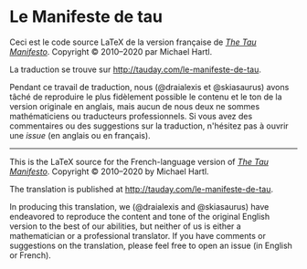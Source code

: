 # Le Manifeste de tau

Ceci est le code source LaTeX de la version française de [*The Tau Manifesto*](https://tauday.com/tau-manifesto).
Copyright © 2010–2020 par Michael Hartl.

La traduction se trouve sur http://tauday.com/le-manifeste-de-tau.

Pendant ce travail de traduction, nous (@draialexis et @skiasaurus) avons tâché de reproduire le plus fidèlement possible
le contenu et le ton de la version originale en anglais, mais aucun de nous deux ne sommes
mathématiciens ou traducteurs professionnels. Si vous avez des commentaires ou des
suggestions sur la traduction, n'hésitez pas à ouvrir une _issue_ (en anglais ou en français).

-----------------

This is the LaTeX source for the French-language version of [*The Tau Manifesto*](https://tauday.com/tau-manifesto).
Copyright © 2010–2020 by Michael Hartl.

The translation is published at http://tauday.com/le-manifeste-de-tau.

In producing this translation, we (@draialexis and @skiasaurus) have endeavored to reproduce
the content and tone of the original English version to the best of our abilities, but neither
of us is either a mathematician or a professional translator. If you have comments or
suggestions on the translation, please feel free to open an issue (in English or French).

